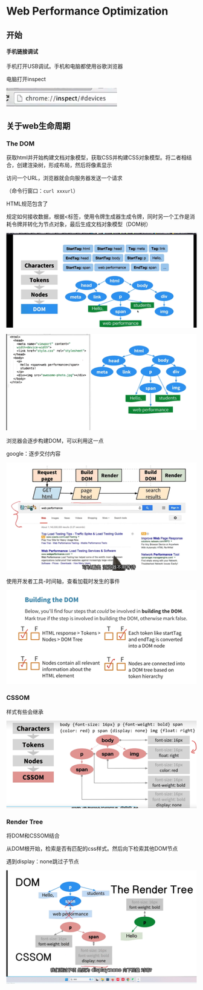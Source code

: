 # Web Performance Optimization

## 开始

#### 手机链接调试

手机打开USB调试。手机和电脑都使用谷歌浏览器

电脑打开inspect

![image-20230909094137613](Web性能优化Goolgle.assets/image-20230909094137613.png)

## 关于web生命周期

### The DOM

获取html并开始构建文档对象模型，获取CSS并构建CSS对象模型。将二者相结合，创建渲染树，形成布局，然后将像素显示

访问一个URL，浏览器就会向服务器发送一个请求

（命令行窗口：`curl xxxurl`）

HTML规范包含了

规定如何接收数据，根据<标签，使用令牌生成器生成令牌，同时另一个工作是消耗令牌并转化为节点对象，最后生成文档对象模型（DOM树）

![image-20230909094952494](Web性能优化Goolgle.assets/image-20230909094952494.png)

![image-20230909095002863](Web性能优化Goolgle.assets/image-20230909095002863.png)

浏览器会逐步构建DOM，可以利用这一点

google：逐步交付内容

![image-20230909095131350](Web性能优化Goolgle.assets/image-20230909095131350.png)

使用开发者工具-时间轴，查看加载时发生的事件



![image-20230909153057028](Web性能优化Goolgle.assets/image-20230909153057028.png)

### CSSOM

样式有些会继承

![image-20230909153255800](Web性能优化Goolgle.assets/image-20230909153255800.png)

### Render Tree

将DOM和CSSOM结合

从DOM根开始，检索是否有匹配的css样式。然后向下检索其他DOM节点

遇到display：none跳过子节点

![image-20230909153914659](Web性能优化Goolgle.assets/image-20230909153914659.png)
